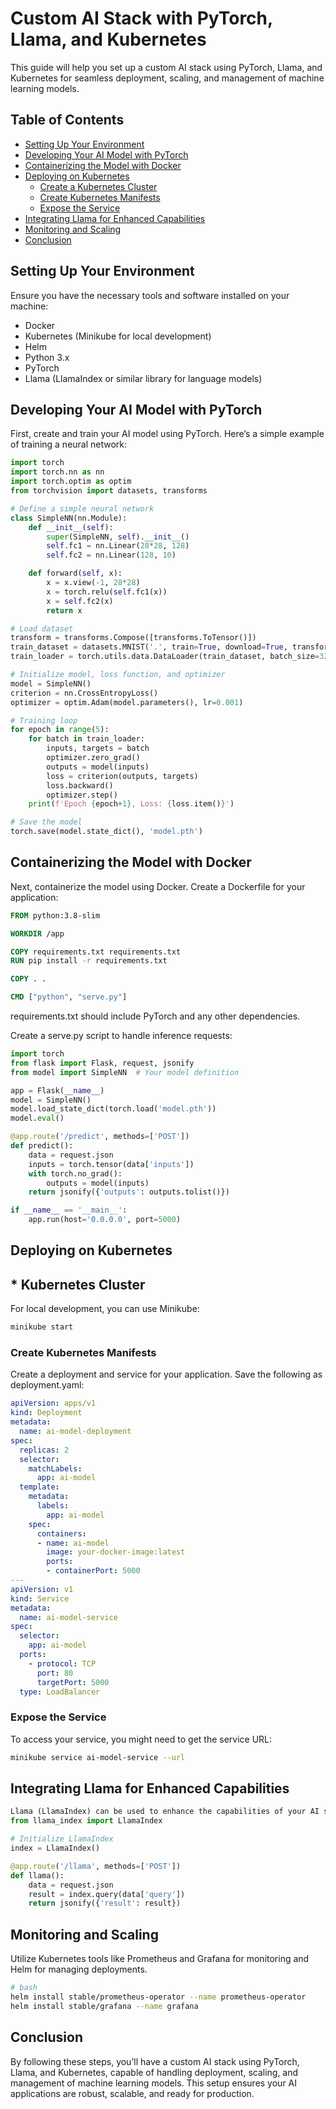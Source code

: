 # Custom AI Stack with PyTorch, Llama, and Kubernetes

This guide will help you set up a custom AI stack using PyTorch, Llama, and Kubernetes for seamless deployment, scaling, and management of machine learning models.

## Table of Contents
- [Setting Up Your Environment](#setting-up-your-environment)
- [Developing Your AI Model with PyTorch](#developing-your-ai-model-with-pytorch)
- [Containerizing the Model with Docker](#containerizing-the-model-with-docker)
- [Deploying on Kubernetes](#deploying-on-kubernetes)
  - [Create a Kubernetes Cluster](*create-a-kubernetes-cluster)
  - [Create Kubernetes Manifests](#create-kubernetes-manifests)
  - [Expose the Service](#expose-the-service)
- [Integrating Llama for Enhanced Capabilities](#integrating-llama-for-enhanced-capabilities)
- [Monitoring and Scaling](#monitoring-and-scaling)
- [Conclusion](#conclusion)

## Setting Up Your Environment

Ensure you have the necessary tools and software installed on your machine:
- Docker
- Kubernetes (Minikube for local development)
- Helm
- Python 3.x
- PyTorch
- Llama (LlamaIndex or similar library for language models)

## Developing Your AI Model with PyTorch

First, create and train your AI model using PyTorch. Here’s a simple example of training a neural network:

```python
import torch
import torch.nn as nn
import torch.optim as optim
from torchvision import datasets, transforms

# Define a simple neural network
class SimpleNN(nn.Module):
    def __init__(self):
        super(SimpleNN, self).__init__()
        self.fc1 = nn.Linear(28*28, 128)
        self.fc2 = nn.Linear(128, 10)

    def forward(self, x):
        x = x.view(-1, 28*28)
        x = torch.relu(self.fc1(x))
        x = self.fc2(x)
        return x

# Load dataset
transform = transforms.Compose([transforms.ToTensor()])
train_dataset = datasets.MNIST('.', train=True, download=True, transform=transform)
train_loader = torch.utils.data.DataLoader(train_dataset, batch_size=32, shuffle=True)

# Initialize model, loss function, and optimizer
model = SimpleNN()
criterion = nn.CrossEntropyLoss()
optimizer = optim.Adam(model.parameters(), lr=0.001)

# Training loop
for epoch in range(5):
    for batch in train_loader:
        inputs, targets = batch
        optimizer.zero_grad()
        outputs = model(inputs)
        loss = criterion(outputs, targets)
        loss.backward()
        optimizer.step()
    print(f'Epoch {epoch+1}, Loss: {loss.item()}')

# Save the model
torch.save(model.state_dict(), 'model.pth')
```
## Containerizing the Model with Docker
Next, containerize the model using Docker. Create a Dockerfile for your application:
```Dockerfile
FROM python:3.8-slim

WORKDIR /app

COPY requirements.txt requirements.txt
RUN pip install -r requirements.txt

COPY . .

CMD ["python", "serve.py"]
```
requirements.txt should include PyTorch and any other dependencies.

Create a serve.py script to handle inference requests:
```python
import torch
from flask import Flask, request, jsonify
from model import SimpleNN  # Your model definition

app = Flask(__name__)
model = SimpleNN()
model.load_state_dict(torch.load('model.pth'))
model.eval()

@app.route('/predict', methods=['POST'])
def predict():
    data = request.json
    inputs = torch.tensor(data['inputs'])
    with torch.no_grad():
        outputs = model(inputs)
    return jsonify({'outputs': outputs.tolist()})

if __name__ == '__main__':
    app.run(host='0.0.0.0', port=5000)
```
## Deploying on Kubernetes
  ## * Kubernetes Cluster
  For local development, you can use Minikube:
  ```bash
  minikube start
  ```
  ### Create Kubernetes Manifests
  Create a deployment and service for your application. Save the following as deployment.yaml:
  ```yaml
  apiVersion: apps/v1
  kind: Deployment
  metadata:
    name: ai-model-deployment
  spec:
    replicas: 2
    selector:
      matchLabels:
        app: ai-model
    template:
      metadata:
        labels:
          app: ai-model
      spec:
        containers:
        - name: ai-model
          image: your-docker-image:latest
          ports:
          - containerPort: 5000
  ---
  apiVersion: v1
  kind: Service
  metadata:
    name: ai-model-service
  spec:
    selector:
      app: ai-model
    ports:
      - protocol: TCP
        port: 80
        targetPort: 5000
    type: LoadBalancer
  ```
  ### Expose the Service
  To access your service, you might need to get the service URL:
  ```bash
  minikube service ai-model-service --url
  ```
## Integrating Llama for Enhanced Capabilities
```python
Llama (LlamaIndex) can be used to enhance the capabilities of your AI stack. Integrate it within your Flask app or create a separate microservice for Llama functionalities.
from llama_index import LlamaIndex

# Initialize LlamaIndex
index = LlamaIndex()

@app.route('/llama', methods=['POST'])
def llama():
    data = request.json
    result = index.query(data['query'])
    return jsonify({'result': result})
```
## Monitoring and Scaling
Utilize Kubernetes tools like Prometheus and Grafana for monitoring and Helm for managing deployments.
```bash
# bash
helm install stable/prometheus-operator --name prometheus-operator
helm install stable/grafana --name grafana
```
## Conclusion
By following these steps, you’ll have a custom AI stack using PyTorch, Llama, and Kubernetes, capable of handling deployment, scaling, and management of machine learning models. This setup ensures your AI applications are robust, scalable, and ready for production.



